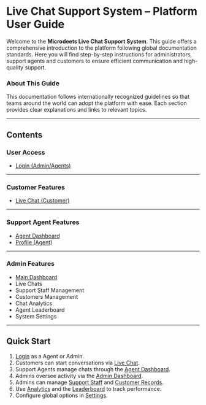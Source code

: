 # <i class="fa-solid fa-comments"></i> Live Chat Support System – Platform User Guide

Welcome to the **Microdeets Live Chat Support System**. This guide offers a comprehensive introduction to the platform following global documentation standards. Here you will find step-by-step instructions for administrators, support agents and customers to ensure efficient communication and high-quality support.

### <i class="fa-solid fa-globe"></i> About This Guide
This documentation follows internationally recognized guidelines so that teams around the world can adopt the platform with ease. Each section provides clear explanations and links to relevant topics.

---

## <i class="fa-solid fa-book"></i> Contents

### <i class="fa-solid fa-right-to-bracket"></i> User Access
- [Login (Admin/Agents)](./login.md)

---

### <i class="fa-solid fa-users"></i> Customer Features
- [Live Chat (Customer)](./customer.md)

---

### <i class="fa-solid fa-headset"></i> Support Agent Features
- [Agent Dashboard](./agent_dashboard.md)
- [Profile (Agent)](./profile.md)

---

### <i class="fa-solid fa-screwdriver-wrench"></i> Admin Features
- [Main Dashboard](./admin_dashboard.md)
- Live Chats
- Support Staff Management
- Customers Management
- Chat Analytics
- Agent Leaderboard
- System Settings

---

## <i class="fa-solid fa-rocket"></i> Quick Start

1. [Login](./login.md) as a Agent or Admin.
2. Customers can start conversations via [Live Chat](./customer.md).
3. Support Agents manage chats through the [Agent Dashboard](./agent_dashboard.md).
4. Admins oversee activity via the [Admin Dashboard](./admin_dashboard.md).
5. Admins can manage [Support Staff](./admin_dashboard.md) and [Customer Records](./admin_dashboard.md).
6. Use [Analytics](./admin_dashboard.md) and the [Leaderboard](./admin_dashboard.md) to track performance.
7. Configure global options in [Settings](./admin_dashboard.md).

